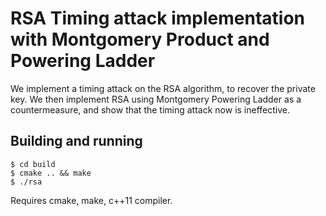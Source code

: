 RSA Timing attack implementation with Montgomery Product and Powering Ladder
===========================================================================

We implement a timing attack on the RSA algorithm, to recover the private key.
We then implement RSA using Montgomery Powering Ladder as a countermeasure, and show that the timing attack now is ineffective.

Building and running
-------------------

```
$ cd build
$ cmake .. && make
$ ./rsa
```

Requires cmake, make, c++11 compiler.
